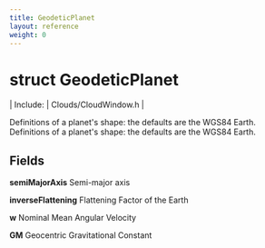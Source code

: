 ```yaml
---
title: GeodeticPlanet
layout: reference
weight: 0
---
```

struct GeodeticPlanet
===

| Include: | Clouds/CloudWindow.h |

<summary>
Definitions of a planet's shape: the defaults are the WGS84 Earth.
</summary>
  



<summary>
Definitions of a planet's shape: the defaults are the WGS84 Earth.
</summary>
  


Fields
---

**semiMajorAxis**  Semi-major axis

**inverseFlattening**  Flattening Factor of the Earth

**w**  Nominal Mean Angular Velocity

**GM**  Geocentric Gravitational Constant
